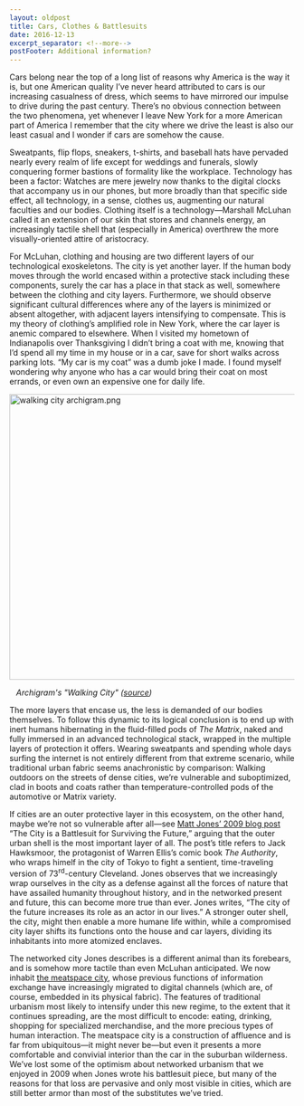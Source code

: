 ```yaml
---
layout: oldpost
title: Cars, Clothes & Battlesuits
date: 2016-12-13
excerpt_separator: <!--more-->
postFooter: Additional information?
---
```


Cars belong near the top of a long list of reasons why America is the way it is, but one American quality I’ve never heard attributed to cars is our increasing casualness of dress, which seems to have mirrored our impulse to drive during the past century. There’s no obvious connection between the two phenomena, yet whenever I leave New York for a more American part of America I remember that the city where we drive the least is also our least casual and I wonder if cars are somehow the cause.

Sweatpants, flip flops, sneakers, t-shirts, and baseball hats have pervaded nearly every realm of life except for weddings and funerals, slowly conquering former bastions of formality like the workplace. Technology has been a factor: Watches are mere jewelry now thanks to the digital clocks that accompany us in our phones, but more broadly than that specific side effect, all technology, in a sense, clothes us, augmenting our natural faculties and our bodies. Clothing itself is a technology—Marshall McLuhan called it an extension of our skin that stores and channels energy, an increasingly tactile shell that (especially in America) overthrew the more visually-oriented attire of aristocracy.

For McLuhan, clothing and housing are two different layers of our technological exoskeletons. The city is yet another layer. If the human body moves through the world encased within a protective stack including these components, surely the car has a place in that stack as well, somewhere between the clothing and city layers. Furthermore, we should observe significant cultural differences where any of the layers is minimized or absent altogether, with adjacent layers intensifying to compensate. This is my theory of clothing’s amplified role in New York, where the car layer is anemic compared to elsewhere. When I visited my hometown of Indianapolis over Thanksgiving I didn’t bring a coat with me, knowing that I’d spend all my time in my house or in a car, save for short walks across parking lots. “My car is my coat” was a dumb joke I made. I found myself wondering why anyone who has a car would bring their coat on most errands, or even own an expensive one for daily life.

<img class="alignnone size-full wp-image-1351" src="https://kneelingbus.files.wordpress.com/2016/12/walking-city-archigram.png" alt="walking city archigram.png" width="642" height="505" />

<em>   Archigram's "Walking City" (<a href="http://walkingthecityupolis.blogspot.com/2011/03/guest-post-archigrams-walking-city.html">source</a>)</em>

The more layers that encase us, the less is demanded of our bodies themselves. To follow this dynamic to its logical conclusion is to end up with inert humans hibernating in the fluid-filled pods of <em>The Matrix</em>, naked and fully immersed in an advanced technological stack, wrapped in the multiple layers of protection it offers. Wearing sweatpants and spending whole days surfing the internet is not entirely different from that extreme scenario, while traditional urban fabric seems anachronistic by comparison: Walking outdoors on the streets of dense cities, we’re vulnerable and suboptimized, clad in boots and coats rather than temperature-controlled pods of the automotive or Matrix variety.

If cities are an outer protective layer in this ecosystem, on the other hand, maybe we’re not so vulnerable after all—see <a href="http://io9.gizmodo.com/5362912/the-city-is-a-battlesuit-for-surviving-the-future">Matt Jones’ 2009 blog post</a> “The City is a Battlesuit for Surviving the Future,” arguing that the outer urban shell is the most important layer of all. The post’s title refers to Jack Hawksmoor, the protagonist of Warren Ellis’s comic book <em>The Authority</em>, who wraps himelf in the city of Tokyo to fight a sentient, time-traveling version of 73<sup>rd</sup>-century Cleveland. Jones observes that we increasingly wrap ourselves in the city as a defense against all the forces of nature that have assailed humanity throughout history, and in the networked present and future, this can become more true than ever. Jones writes, “The city of the future increases its role as an actor in our lives.” A stronger outer shell, the city, might then enable a more humane life within, while a compromised city layer shifts its functions onto the house and car layers, dividing its inhabitants into more atomized enclaves.

The networked city Jones describes is a different animal than its forebears, and is somehow more tactile than even McLuhan anticipated. We now inhabit <a href="https://kneelingbus.wordpress.com/2012/09/20/the-meatspace-city/">the meatspace city</a>, whose previous functions of information exchange have increasingly migrated to digital channels (which are, of course, embedded in its physical fabric). The features of traditional urbanism most likely to intensify under this new regime, to the extent that it continues spreading, are the most difficult to encode: eating, drinking, shopping for specialized merchandise, and the more precious types of human interaction. The meatspace city is a construction of affluence and is far from ubiquitous—it might never be—but even it presents a more comfortable and convivial interior than the car in the suburban wilderness. We’ve lost some of the optimism about networked urbanism that we enjoyed in 2009 when Jones wrote his battlesuit piece, but many of the reasons for that loss are pervasive and only most visible in cities, which are still better armor than most of the substitutes we’ve tried.